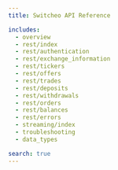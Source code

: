 ```yaml
---
title: Switcheo API Reference

includes:
  - overview
  - rest/index
  - rest/authentication
  - rest/exchange_information
  - rest/tickers
  - rest/offers
  - rest/trades
  - rest/deposits
  - rest/withdrawals
  - rest/orders
  - rest/balances
  - rest/errors
  - streaming/index
  - troubleshooting
  - data_types

search: true
---
```

